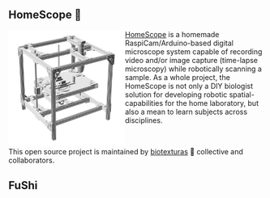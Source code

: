 ## HomeScope :microscope:
<img align="left" width="230" height="230" src="/image/homescope-2.png">

[HomeScope](http://homescope.biotexturas.org) is a homemade RaspiCam/Arduino-based digital microscope system capable of recording video and/or image capture (time-lapse microscopy) while robotically scanning a sample. As a whole project, the HomeScope is not only a DIY biologist solution for developing robotic spatial-capabilities for the home laboratory, but also a mean to learn subjects across disciplines.

</br>

This open source project is maintained by [biotexturas](http://biotexturas.org) :hibiscus: collective and collaborators.


## FuShi
